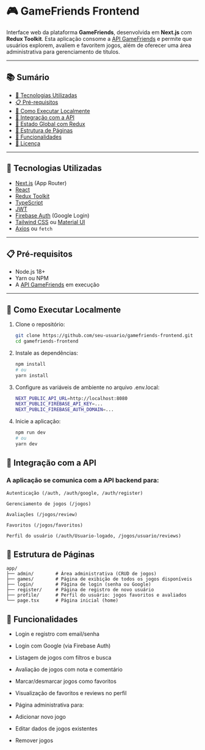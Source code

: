 # 🎮 GameFriends Frontend

Interface web da plataforma **GameFriends**, desenvolvida em **Next.js** com **Redux Toolkit**. Esta aplicação consome a [API GameFriends](https://github.com/seu-usuario/GameFriends) e permite que usuários explorem, avaliem e favoritem jogos, além de oferecer uma área administrativa para gerenciamento de títulos.

---

## 📚 Sumário

- [🧰 Tecnologias Utilizadas](#-tecnologias-utilizadas)
- [📋 Pré-requisitos](#-pré-requisitos)
- [🚀 Como Executar Localmente](#-como-executar-localmente)
- [🔌 Integração com a API](#-integração-com-a-api)
- [🧠 Estado Global com Redux](#-estado-global-com-redux)
- [📁 Estrutura de Páginas](#-estrutura-de-páginas)
- [📸 Funcionalidades](#-funcionalidades)
- [📄 Licença](#-licença)

---

## 🧰 Tecnologias Utilizadas

- [Next.js](https://nextjs.org/) (App Router)
- [React](https://reactjs.org/)
- [Redux Toolkit](https://redux-toolkit.js.org/)
- [TypeScript](https://www.typescriptlang.org/)
- [JWT](https://jwt.io/)
- [Firebase Auth](https://firebase.google.com/docs/auth) (Google Login)
- [Tailwind CSS](https://tailwindcss.com/) ou [Material UI](https://mui.com/)
- [Axios](https://axios-http.com/) ou `fetch`

---

## 📋 Pré-requisitos

- Node.js 18+
- Yarn ou NPM
- A [API GameFriends](https://github.com/seu-usuario/GameFriends) em execução

---

## 🚀 Como Executar Localmente

1. Clone o repositório:

    ```bash
    git clone https://github.com/seu-usuario/gamefriends-frontend.git
    cd gamefriends-frontend

2. Instale as dependências:

     ```bash
    npm install
    # ou
    yarn install

3. Configure as variáveis de ambiente no arquivo .env.local:

    ```bash
    NEXT_PUBLIC_API_URL=http://localhost:8080
    NEXT_PUBLIC_FIREBASE_API_KEY=...
    NEXT_PUBLIC_FIREBASE_AUTH_DOMAIN=...

4. Inicie a aplicação:
    ```bash
    npm run dev
    # ou
    yarn dev

## 🔌 Integração com a API
### A aplicação se comunica com a API backend para:

    Autenticação (/auth, /auth/google, /auth/register)

    Gerenciamento de jogos (/jogos)

    Avaliações (/jogos/review)

    Favoritos (/jogos/favoritos)

    Perfil do usuário (/auth/Usuario-logado, /jogos/usuario/reviews)

## 📁 Estrutura de Páginas

    app/
    ├── admin/        # Área administrativa (CRUD de jogos)
    ├── games/        # Página de exibição de todos os jogos disponíveis
    ├── login/        # Página de login (senha ou Google)
    ├── register/     # Página de registro de novo usuário
    ├── profile/      # Perfil do usuário: jogos favoritos e avaliados
    └── page.tsx      # Página inicial (home)

## 📸 Funcionalidades
- Login e registro com email/senha

- Login com Google (via Firebase Auth)

- Listagem de jogos com filtros e busca

- Avaliação de jogos com nota e comentário

- Marcar/desmarcar jogos como favoritos

- Visualização de favoritos e reviews no perfil

- Página administrativa para:

- Adicionar novo jogo

- Editar dados de jogos existentes

- Remover jogos
